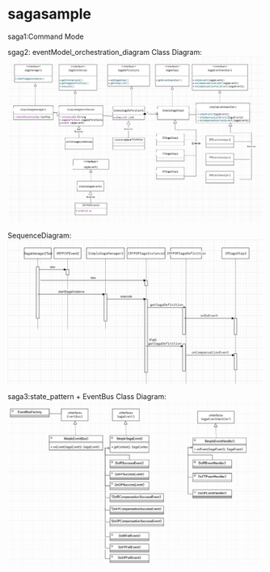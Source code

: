 # sagasample
saga1:Command Mode

sgag2: eventModel_orchestration_diagram
Class Diagram:
![image](./src/main/resources/static/ClassDiagram.jpg)

SequenceDiagram:
![image](./src/main/resources/static/SequenceDiagram.jpg)

saga3:state_pattern + EventBus
Class Diagram:
![image](./src/main/resources/static/V3_EventBus.jpg)